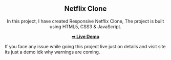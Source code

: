 <div align="center">
 
  <br />

  <h2 align="center">Netflix Clone</h2>

  In this project, I have created Responsive Netflix Clone, The project is built using HTML5, CSS3 & JavaScript.

  <a href="netflix-clonewebite.netlify.app/"><strong>➥ Live Demo</strong></a>

</div>

If you face any issue while going this project live just on details and visit site its just a demo idk why warnings are coming.
